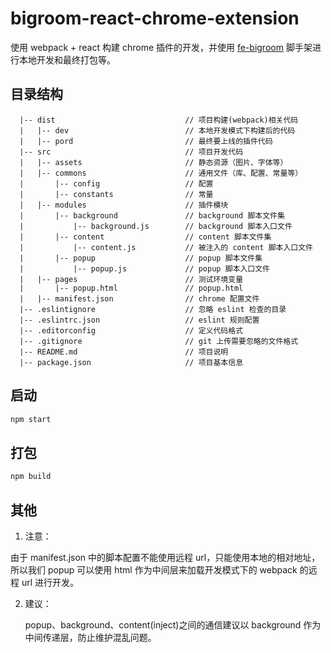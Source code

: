 # bigroom-react-chrome-extension
使用 webpack + react 构建 chrome 插件的开发，并使用 [fe-bigroom](https://github.com/fe-bigroom/bigroom-cli) 脚手架进行本地开发和最终打包等。

## 目录结构
```
  |-- dist                             // 项目构建(webpack)相关代码
  |   |-- dev                          // 本地开发模式下构建后的代码
  |   |-- pord                         // 最终要上线的插件代码
  |-- src                              // 项目开发代码
  |   |-- assets                       // 静态资源（图片、字体等）
  |   |-- commons                      // 通用文件（库、配置、常量等）
  |       |-- config                   // 配置
  |       |-- constants                // 常量
  |   |-- modules                      // 插件模块
  |       |-- background               // background 脚本文件集
  |           |-- background.js        // background 脚本入口文件
  |       |-- content                  // content 脚本文件集
  |           |-- content.js           // 被注入的 content 脚本入口文件
  |       |-- popup                    // popup 脚本文件集
  |           |-- popup.js             // popup 脚本入口文件
  |   |-- pages                        // 测试环境变量
  |       |-- popup.html               // popup.html
  |   |-- manifest.json                // chrome 配置文件
  |-- .eslintignore                    // 忽略 eslint 检查的目录
  |-- .eslintrc.json                   // eslint 规则配置
  |-- .editorconfig                    // 定义代码格式
  |-- .gitignore                       // git 上传需要忽略的文件格式
  |-- README.md                        // 项目说明
  |-- package.json                     // 项目基本信息
```

## 启动
```bash
npm start
```

## 打包
```bash
npm build
```

## 其他

1. 注意：

  由于 manifest.json 中的脚本配置不能使用远程 url，只能使用本地的相对地址，所以我们 popup 可以使用 html 作为中间层来加载开发模式下的 webpack 的远程 url 进行开发。

2. 建议：

	popup、background、content(inject)之间的通信建议以 background 作为中间传递层，防止维护混乱问题。
